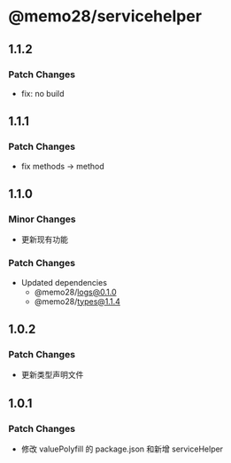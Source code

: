 # @memo28/servicehelper

## 1.1.2

### Patch Changes

- fix: no build

## 1.1.1

### Patch Changes

- fix methods -> method

## 1.1.0

### Minor Changes

- 更新现有功能

### Patch Changes

- Updated dependencies
  - @memo28/logs@0.1.0
  - @memo28/types@1.1.4

## 1.0.2

### Patch Changes

- 更新类型声明文件

## 1.0.1

### Patch Changes

- 修改 valuePolyfill 的 package.json 和新增 serviceHelper
